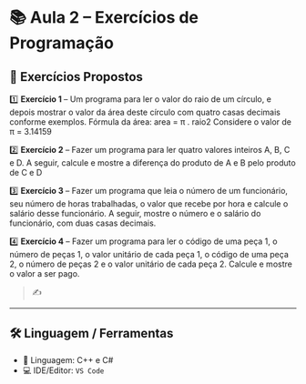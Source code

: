 # 📚 Aula 2 – Exercícios de Programação

## 📝 Exercícios Propostos

1️⃣ **Exercício 1** – Um programa para ler o
valor do raio de um círculo, e depois
mostrar o valor da área deste círculo com
quatro casas decimais conforme exemplos.
Fórmula da área: area = π . raio2
Considere o valor de π = 3.14159

2️⃣ **Exercício 2** – Fazer um programa para ler
quatro valores inteiros A, B, C e D. A seguir,
calcule e mostre a diferença do produto de
A e B pelo produto de C e D

3️⃣ **Exercício 3** – Fazer um programa que leia o
número de um funcionário, seu número de
horas trabalhadas, o valor que recebe por
hora e calcule o salário desse funcionário.
A seguir, mostre o número e o salário do
funcionário, com duas casas decimais.

4️⃣ **Exercício 4** – Fazer um programa para ler o
código de uma peça 1, o número de peças
1, o valor unitário de cada peça 1, o código
de uma peça 2, o número de peças 2 e o
valor unitário de cada peça 2. Calcule e
mostre o valor a ser pago.


> ✍️ 

---

## 🛠️ Linguagem / Ferramentas

- 🧠 Linguagem: C++ e C#
- 💻 IDE/Editor: `VS Code`



